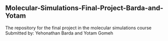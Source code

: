 ## Molecular-Simulations-Final-Project-Barda-and-Yotam

The repository for the final project in the molecular simulations course Submitted by: Yehonathan Barda and Yotam Gomeh
